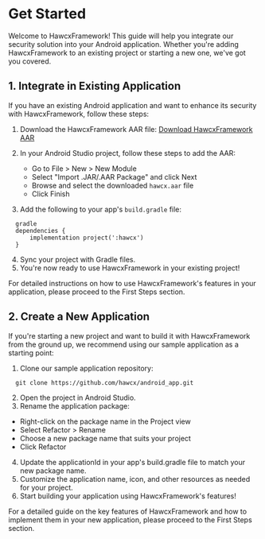 # Get Started

Welcome to HawcxFramework! This guide will help you integrate our security solution into your Android application. Whether you're adding HawcxFramework to an existing project or starting a new one, we've got you covered.

## 1. Integrate in Existing Application

If you have an existing Android application and want to enhance its security with HawcxFramework, follow these steps:

1. Download the HawcxFramework AAR file:
   [Download HawcxFramework AAR](https://github.com/hawcx/android_sdk/releases/download/v0.0.1/hawcx.aar)

2. In your Android Studio project, follow these steps to add the AAR:
   - Go to File > New > New Module
   - Select "Import .JAR/.AAR Package" and click Next
   - Browse and select the downloaded `hawcx.aar` file
   - Click Finish

3. Add the following to your app's `build.gradle` file:

```
  gradle
  dependencies {
      implementation project(':hawcx')
  }
```
4. Sync your project with Gradle files.
5. You're now ready to use HawcxFramework in your existing project!

For detailed instructions on how to use HawcxFramework's features in your application, please proceed to the First Steps section.

## 2. Create a New Application

If you're starting a new project and want to build it with HawcxFramework from the ground up, we recommend using our sample application as a starting point:

1. Clone our sample application repository:

```
  git clone https://github.com/hawcx/android_app.git
```
2. Open the project in Android Studio.
3. Rename the application package:
  - Right-click on the package name in the Project view
  - Select Refactor > Rename
  - Choose a new package name that suits your project
  - Click Refactor
4. Update the applicationId in your app's build.gradle file to match your new package name.
5. Customize the application name, icon, and other resources as needed for your project.
6. Start building your application using HawcxFramework's features!

For a detailed guide on the key features of HawcxFramework and how to implement them in your new application, please proceed to the First Steps section.